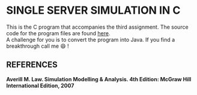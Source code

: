# SINGLE SERVER SIMULATION IN C

This is the C program that accompanies the third assignment. The source code for the program files are found [here](http://www.mhhe.com/law).  
A challenge for you is to convert the program into Java. If you find a breakthrough call me :smile: !  

## REFERENCES  
**Averill M. Law. Simulation Modelling & Analysis. 4th Edition: McGraw Hill International Edition, 2007**
